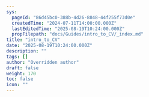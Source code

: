 ```yaml
---
sys:
  pageId: "86d45bc0-388b-4d26-8848-44f255f73d0e"
  createdTime: "2024-07-11T14:00:00.000Z"
  lastEditedTime: "2025-08-19T10:24:00.000Z"
  propFilepath: "docs/Guides/intro_to_CV/_index.md"
title: "intro_to_CV"
date: "2025-08-19T10:24:00.000Z"
description: ""
tags: []
author: "Overridden author"
draft: false
weight: 170
toc: false
icon: ""
---
```

